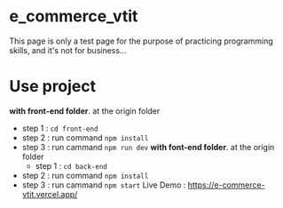 # e_commerce_vtit
This page is only a test page for the purpose of practicing programming skills, and it's not for business...
# Use project
**with front-end folder**.
at the origin folder
- step 1 : `cd front-end`
- step 2 : run command `npm install`
- step 3 : run cammand `npm run dev`
**with font-end folder**.
  at the origin folder
  - step 1 : `cd back-end`
- step 2 : run command `npm install`
- step 3 : run cammand `npm start`
Live Demo : https://e-commerce-vtit.vercel.app/
